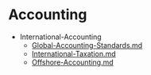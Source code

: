 
# Accounting

- International-Accounting
  - [Global-Accounting-Standards.md](./Global-Accounting-Standards.md)
  - [International-Taxation.md](./International-Taxation.md)
  - [Offshore-Accounting.md](./Offshore-Accounting.md)
